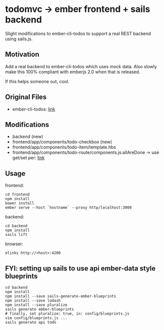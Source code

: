 # todomvc -> ember frontend + sails backend

Slight modifications to ember-cli-todos to support a real REST backend using sails.js.

## Motivation

Add a real backend to ember-cli-todos which uses mock data. Also slowly make this 100% compliant with emberjs 2.0 when that is released.

If this helps someone out, cool.

## Original Files

- ember-cli-todos: [link](https://github.com/ember-cli/ember-cli-todos)

## Modifications

- backend (new)
- frontend/app/components/todo-checkbox (new)
- frontend/app/components/todo-item/template.hbs
- frontend/app/components/todo-route/components.js:allAreDone -> use get/set per: [link](http://emberjs.com/deprecations/v1.x/#toc_computed-properties-with-a-shared-getter-and-setter)

## Usage

frontend:

```
cd frontend
npm install
bower install
ember serve --host `hostname` --proxy http/localhost:3000
```

backend:

```
cd backend
npm install
sails lift
```

browser:

```
elinks http://<host>:4200
```

## FYI: setting up sails to use api ember-data style blueprints

```
cd backend
npm install
npm install --save sails-generate-ember-blueprints
npm install --save lodash
npm install --save pluralize
sails generate ember-blueprints
# finally, set pluralize: true, in: config/blueprints.js
vim config/blueprints.js ...
sails generate api todo
```

